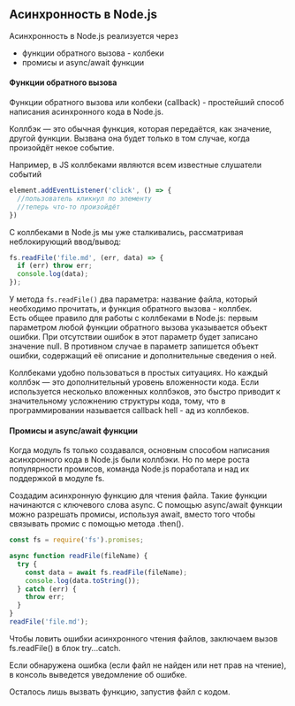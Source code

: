## Асинхронность в Node.js

Асинхронность в Node.js реализуется через
- функции обратного вызова - колбеки
- промисы и async/await функции

#### Функции обратного вызова
Функции обратного вызова или колбеки (callback) - простейший способ написания асинхронного кода в Node.js.

Коллбэк — это обычная функция, которая передаётся, как значение, другой функции. Вызвана она будет только в том случае, когда произойдёт некое событие. 

Например, в JS коллбеками являются всем известные слушатели событий

```js
element.addEventListener('click', () => {
  //пользователь кликнул по элементу
  //теперь что-то произойдёт
})
```

С коллбеками в Node.js мы уже сталкивались, рассматривая неблокирующий ввод/вывод:

```js
fs.readFile('file.md', (err, data) => {
  if (err) throw err;
  console.log(data);
});
```

У метода `fs.readFile()` два параметра: название файла, который необходимо прочитать, и функция обратного вызова - коллбек.  
Есть общее правило для работы с коллбеками в Node.js: первым параметром любой функции обратного вызова указывается объект ошибки. При отсутствии ошибок в этот параметр будет записано значение null. В противном случае в параметр запишется объект ошибки, содержащий её описание и дополнительные сведения о ней. 

Коллбеками удобно пользоваться в простых ситуациях. Но каждый коллбэк — это дополнительный уровень вложенности кода. Если используется несколько вложенных коллбэков, это быстро приводит к значительному усложнению структуры кода, тому, что в программировании называется callback hell - ад из коллбеков.

#### Промисы и async/await функции

Когда модуль fs только создавался, основным способом написания асинхронного кода в Node.js были коллбэки. Но по мере роста популярности промисов, команда Node.js поработала и над их поддержкой в модуле fs.

Создадим асинхронную функцию для чтения файла. Такие функции начинаются с ключевого слова async. С помощью async/await функции можно разрешать промисы, используя await, вместо того чтобы связывать промис с помощью метода .then().

```js
const fs = require('fs').promises;

async function readFile(fileName) {
  try {
    const data = await fs.readFile(fileName);
    console.log(data.toString());
  } catch (err) {
    throw err;
  }
}
readFile('file.md');
```
    
Чтобы ловить ошибки асинхронного чтения файлов, заключаем вызов fs.readFile() в блок try...catch.

Если обнаружена ошибка (если файл не найден или нет прав на чтение), в консоль выведется уведомление об ошибке.

Осталось лишь вызвать функцию, запустив файл с кодом.